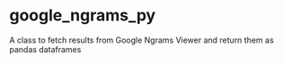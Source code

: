 google_ngrams_py
================

A class to fetch results from Google Ngrams Viewer and return them as pandas dataframes
